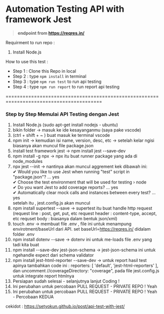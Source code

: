 # Automation Testing API with framework Jest
> **endpoint from https://reqres.in/**

Requirment to run repo :
1. Install Node.js

How to use this test :
- Step 1 : Clone this Repo in local
- Step 2 : type `npm install` in terminal 
- Step 3 : type `npm run test` to run api testing
- Step 4 : type `npm run report` to run report api testing

========================================================================================
### Step by Step Memulai API Testing dengan Jest 

1. Install Node.js (sudo apt-get install nodejs - ubuntu)
2. bikin folder -> masuk ke ide kesayanganmu (saya pake vscode)
3. (ctrl + shift + ~ ) buat masuk ke terminal vscode
4. npm init -> kemudian isi name, version, desc, etc -> setelah kelar ngisi biasanya akan muncul file package.json
5. install test framework jest -> npm install jest --save-dev
6. npm install -g npx -> npx itu buat runner package yang ada di node_modules
7. npx jest --init -> nantinya akan muncul aggrement kek dibawah ini: \
✔ Would you like to use Jest when running "test" script in "package.json"? … yes \
✔ Choose the test environment that will be used for testing › node \
✔ Do you want Jest to add coverage reports? … yes \
✔ Automatically clear mock calls and instances between every test? … yes \
setelah itu , jest.config.js akan muncul
8. npm install supertest --save -> supertest itu buat handle http request
(request line : post, get, put, etc
request header : content-type, accept, etc
requset body : biasanya dalam bentuk json/xml)
9. touch .env -> membuat file .env , file ini untuk menampung envirotment/baseUrl dari API. set baseUrl=https://reqres.in/ didalam folder .env
10. npm install dotenv --save -> dotenv ini untuk me-loads file .env yang tadi kita buat
11. npm install --save-dev jest-json-schema -> jest-json-schema ini untuk ngehandle expect dari schema validator
12. npm install jest-html-reporter --save-dev -> untuk report hasil test apinya 
tambahkan code ini : 
   reporters: [
     'default',
     'jest-html-reporters'
   ],
   dan 
   uncomment //coverageDirectory: "coverage",
  pada file jest.config.js untuk integrate report htmlnya 
13. Persiapan sudah selesai - selanjutnya lanjut Coding !
14. Ini perubahan untuk percobaan PULL REQUEST - PRIVATE REPO ! Yeah 
15. Ini perubahan untuk percobaan PULL REQUEST - PRIVATE REPO ! Yeah - Percobaan KEDUA 

cekidot : https://setyokun.github.io/post/api-test-with-jest/
